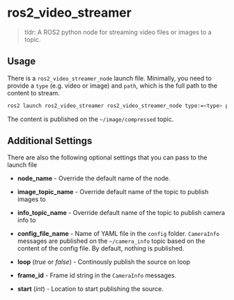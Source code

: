 # ros2_video_streamer

> tldr: A ROS2 python node for streaming video files or images to a topic.

## Usage

There is a `ros2_video_streamer_node` launch file. Minimally, you need to provide
a `type` (e.g. video or image) and `path`, which is the full path to the content
to stream.

```bash
ros2 launch ros2_video_streamer ros2_video_streamer_node type:=<type> path:=<path>
```

The content is published on the `~/image/compressed` topic.

## Additional Settings

There are also the following optional settings that you can pass to the launch file

* __node_name__ - Override the default name of the node.

* __image_topic_name__ - Override default name of the topic to publish images to

* __info_topic_name__ - Override default name of the topic to publish camera info to

* __config_file_name__ - Name of YAML file in the `config` folder. `CameraInfo` messages are published on the `~/camera_info` topic based on the content of the config file. By default, nothing is published.

* __loop__ (_true_ or _false_) - Continously publish the source on loop

* __frame_id__ - Frame id string in the `CameraInfo` messages.

* __start__ (_int_) - Location to start publishing the source.
